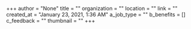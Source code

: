 +++
author = "None"
title = ""
organization = ""
location = ""
link = ""
created_at = "January 23, 2021, 1:36 AM"
a_job_type = ""
b_benefits = []
c_feedback = ""
thumbnail = ""
+++
